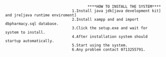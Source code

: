                                          ****HOW TO INSTALL THE SYSTEM****
                                  1.Install java jdk[java development kit] and jre[java runtime enviroment]
                                  2.Install xampp and and import dbpharmacy.sql database.
                                  3.Click the setup.exe and wait for system to install.
                                  4.After installation system should startup automatically.
                                  5.Start using the system.
                                  6.Any problem contact 0713255791.